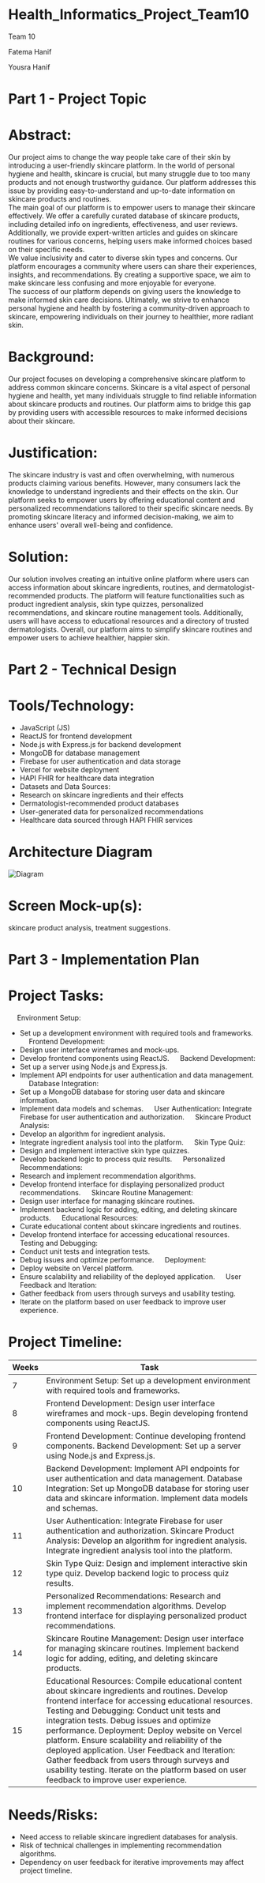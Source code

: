 # Health_Informatics_Project_Team10
Team 10 <br>

Fatema Hanif <br>

Yousra Hanif <br>

# Part 1 - Project Topic <br>

# Abstract:
Our project aims to change the way people take care of their skin by introducing a user-friendly skincare platform. In the world of personal hygiene and health, skincare is crucial, but many struggle due to too many products and not enough trustworthy guidance. Our platform addresses this issue by providing easy-to-understand and up-to-date information on skincare products and routines. <br>
The main goal of our platform is to empower users to manage their skincare effectively. We offer a carefully curated database of skincare products, including detailed info on ingredients, effectiveness, and user reviews. Additionally, we provide expert-written articles and guides on skincare routines for various concerns, helping users make informed choices based on their specific needs. <br>
We value inclusivity and cater to diverse skin types and concerns. Our platform encourages a community where users can share their experiences, insights, and recommendations. By creating a supportive space, we aim to make skincare less confusing and more enjoyable for everyone.<br>
The success of our platform depends on giving users the knowledge to make informed skin care decisions. Ultimately, we strive to enhance personal hygiene and health by fostering a community-driven approach to skincare, empowering individuals on their journey to healthier, more radiant skin.

# Background:
Our project focuses on developing a comprehensive skincare platform to address common skincare concerns. Skincare is a vital aspect of personal hygiene and health, yet many individuals struggle to find reliable information about skincare products and routines. Our platform aims to bridge this gap by providing users with accessible resources to make informed decisions about their skincare.
# Justification:
The skincare industry is vast and often overwhelming, with numerous products claiming various benefits. However, many consumers lack the knowledge to understand ingredients and their effects on the skin. Our platform seeks to empower users by offering educational content and personalized recommendations tailored to their specific skincare needs. By promoting skincare literacy and informed decision-making, we aim to enhance users' overall well-being and confidence.
# Solution:
Our solution involves creating an intuitive online platform where users can access information about skincare ingredients, routines, and dermatologist-recommended products. The platform will feature functionalities such as product ingredient analysis, skin type quizzes, personalized recommendations, and skincare routine management tools. Additionally, users will have access to educational resources and a directory of trusted dermatologists. Overall, our platform aims to simplify skincare routines and empower users to achieve healthier, happier skin.

# Part 2 - Technical Design
# Tools/Technology:
* JavaScript (JS)
* ReactJS for frontend development
* Node.js with Express.js for backend development
* MongoDB for database management
* Firebase for user authentication and data storage
* Vercel for website deployment
* HAPI FHIR for healthcare data integration
* Datasets and Data Sources:
* Research on skincare ingredients and their effects
* Dermatologist-recommended product databases
* User-generated data for personalized recommendations
* Healthcare data sourced through HAPI FHIR services

# Architecture Diagram
![Diagram](resources/diagram.png)

# Screen Mock-up(s): 
skincare product analysis, treatment suggestions. 

# Part 3 - Implementation Plan
# Project Tasks:
&emsp; Environment Setup:
* Set up a development environment with required tools and frameworks.
&emsp; Frontend Development:
* Design user interface wireframes and mock-ups.
* Develop frontend components using ReactJS.
&emsp; Backend Development:
* Set up a server using Node.js and Express.js.
* Implement API endpoints for user authentication and data management.
&emsp; Database Integration:
* Set up a MongoDB database for storing user data and skincare information.
* Implement data models and schemas.
&emsp; User Authentication:
Integrate Firebase for user authentication and authorization.
&emsp; Skincare Product Analysis:
* Develop an algorithm for ingredient analysis.
* Integrate ingredient analysis tool into the platform.
&emsp; Skin Type Quiz:
* Design and implement interactive skin type quizzes.
* Develop backend logic to process quiz results.
&emsp; Personalized Recommendations:
* Research and implement recommendation algorithms.
* Develop frontend interface for displaying personalized product recommendations.
&emsp; Skincare Routine Management:
* Design user interface for managing skincare routines.
* Implement backend logic for adding, editing, and deleting skincare products.
&emsp; Educational Resources:
* Curate educational content about skincare ingredients and routines.
* Develop frontend interface for accessing educational resources.
&emsp; Testing and Debugging:
* Conduct unit tests and integration tests.
* Debug issues and optimize performance.
&emsp; Deployment:
* Deploy website on Vercel platform.
* Ensure scalability and reliability of the deployed application.
&emsp; User Feedback and Iteration:
* Gather feedback from users through surveys and usability testing.
* Iterate on the platform based on user feedback to improve user experience.
# Project Timeline:
| Weeks | Task                                                                                           |
|-------|------------------------------------------------------------------------------------------------|
| 7     | Environment Setup: Set up a development environment with required tools and frameworks.      |
| 8     | Frontend Development: Design user interface wireframes and mock-ups. Begin developing frontend components using ReactJS. |
| 9     | Frontend Development: Continue developing frontend components. Backend Development: Set up a server using Node.js and Express.js. |
| 10    | Backend Development: Implement API endpoints for user authentication and data management. Database Integration: Set up MongoDB database for storing user data and skincare information. Implement data models and schemas. |
| 11    | User Authentication: Integrate Firebase for user authentication and authorization. Skincare Product Analysis: Develop an algorithm for ingredient analysis. Integrate ingredient analysis tool into the platform. |
| 12    | Skin Type Quiz: Design and implement interactive skin type quiz. Develop backend logic to process quiz results. |
| 13    | Personalized Recommendations: Research and implement recommendation algorithms. Develop frontend interface for displaying personalized product recommendations. |
| 14    | Skincare Routine Management: Design user interface for managing skincare routines. Implement backend logic for adding, editing, and deleting skincare products. |
| 15    | Educational Resources: Compile educational content about skincare ingredients and routines. Develop frontend interface for accessing educational resources. Testing and Debugging: Conduct unit tests and integration tests. Debug issues and optimize performance. Deployment: Deploy website on Vercel platform. Ensure scalability and reliability of the deployed application. User Feedback and Iteration: Gather feedback from users through surveys and usability testing. Iterate on the platform based on user feedback to improve user experience. |

# Needs/Risks:
* Need access to reliable skincare ingredient databases for analysis.
* Risk of technical challenges in implementing recommendation algorithms.
* Dependency on user feedback for iterative improvements may affect project timeline.


